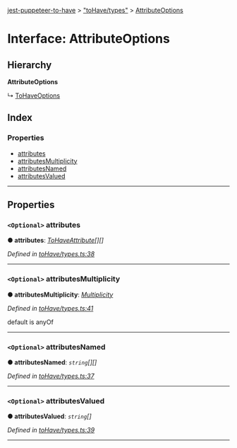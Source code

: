 [jest-puppeteer-to-have](../README.md) > ["toHave/types"](../modules/_tohave_types_.md) > [AttributeOptions](../interfaces/_tohave_types_.attributeoptions.md)

# Interface: AttributeOptions

## Hierarchy

**AttributeOptions**

↳  [ToHaveOptions](_tohave_types_.tohaveoptions.md)

## Index

### Properties

* [attributes](_tohave_types_.attributeoptions.md#attributes)
* [attributesMultiplicity](_tohave_types_.attributeoptions.md#attributesmultiplicity)
* [attributesNamed](_tohave_types_.attributeoptions.md#attributesnamed)
* [attributesValued](_tohave_types_.attributeoptions.md#attributesvalued)

---

## Properties

<a id="attributes"></a>

### `<Optional>` attributes

**● attributes**: *[ToHaveAttribute](_tohave_types_.tohaveattribute.md)[][]*

*Defined in [toHave/types.ts:38](https://github.com/cancerberoSgx/jest-puppeteer-to-have/blob/d35cf7c/src/toHave/types.ts#L38)*

___
<a id="attributesmultiplicity"></a>

### `<Optional>` attributesMultiplicity

**● attributesMultiplicity**: *[Multiplicity](../modules/_tohave_types_.md#multiplicity)*

*Defined in [toHave/types.ts:41](https://github.com/cancerberoSgx/jest-puppeteer-to-have/blob/d35cf7c/src/toHave/types.ts#L41)*

default is anyOf

___
<a id="attributesnamed"></a>

### `<Optional>` attributesNamed

**● attributesNamed**: *`string`[][]*

*Defined in [toHave/types.ts:37](https://github.com/cancerberoSgx/jest-puppeteer-to-have/blob/d35cf7c/src/toHave/types.ts#L37)*

___
<a id="attributesvalued"></a>

### `<Optional>` attributesValued

**● attributesValued**: *`string`[]*

*Defined in [toHave/types.ts:39](https://github.com/cancerberoSgx/jest-puppeteer-to-have/blob/d35cf7c/src/toHave/types.ts#L39)*

___

